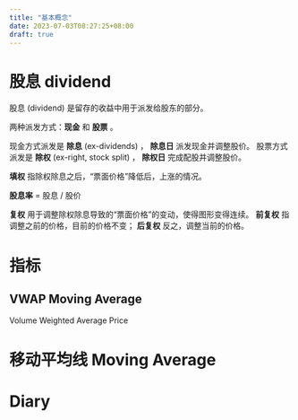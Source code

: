 ```yaml
---
title: "基本概念"
date: 2023-07-03T08:27:25+08:00
draft: true
---
```


# 股息 dividend

股息 (dividend) 是留存的收益中用于派发给股东的部分。

两种派发方式：**现金** 和 **股票** 。

现金方式派发是 **除息** (ex-dividends) ， **除息日** 派发现金并调整股价。
股票方式派发是 **除权** (ex-right, stock split) ， **除权日** 完成配股并调整股价。

**填权** 指除权除息之后，“票面价格”降低后，上涨的情况。

**股息率** = 股息 / 股价

**复权** 用于调整除权除息导致的“票面价格”的变动，使得图形变得连续。
**前复权** 指调整之前的价格，目前的价格不变；
**后复权** 反之，调整当前的价格。

# 指标

## VWAP Moving Average

Volume Weighted Average Price 

# 移动平均线 Moving Average

# Diary


